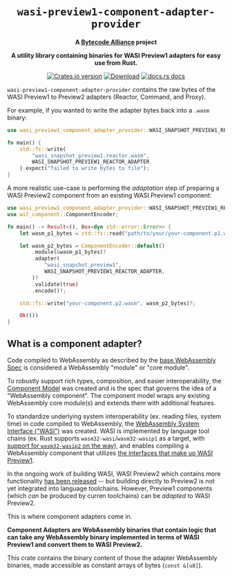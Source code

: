 <div align="center">
  <h1><code>wasi-preview1-component-adapter-provider</code></h1>
  <strong>A <a href="https://bytecodealliance.org/">Bytecode Alliance</a> project</strong>
  <p>
    <strong>
      A utility library containing binaries for WASI Preview1 adapters for easy use from Rust.
    </strong>
  </p>

  <p>
    <a href="https://crates.io/crates/wasi-preview1-component-adapter-provider"><img src="https://img.shields.io/crates/v/wasi-preview1-component-adapter-provider.svg?style=flat-square" alt="Crates.io version" /></a>
    <a href="https://crates.io/crates/wasi-preview1-component-adapter-provider"><img src="https://img.shields.io/crates/d/wasi-preview1-component-adapter-provider.svg?style=flat-square" alt="Download" /></a>
    <a href="https://docs.rs/wasi-preview1-component-adapter-provider/"><img src="https://img.shields.io/badge/docs-latest-blue.svg?style=flat-square" alt="docs.rs docs" /></a>
  </p>
</div>

`wasi-preview1-component-adapter-provider` contains the raw bytes of the WASI Preview1 to Preview2 adapters (Reactor, Command, and Proxy).

For example, if you wanted to write the adapter bytes back into a `.wasm` binary:

```rust
use wasi_preview1_component_adapter_provider::WASI_SNAPSHOT_PREVIEW1_REACTOR_ADAPTER;

fn main() {
    std::fs::write(
        "wasi_snapshot_preview1.reactor.wasm",
        WASI_SNAPSHOT_PREVIEW1_REACTOR_ADAPTER
    ).expect("failed to write bytes to file");
}
```

A more realistic use-case is performing the *adaptation* step of preparing a WASI Preview2 component from an existing WASI Preview1 component:

```rust
use wasi_preview1_component_adapter_provider::WASI_SNAPSHOT_PREVIEW1_REACTOR_ADAPTER;
use wit_component::ComponentEncoder;

fn main() -> Result<(), Box<dyn std::error::Error>> {
    let wasm_p1_bytes = std::fs::read("path/to/your/your-component.p1.wasm")?;

    let wasm_p2_bytes = ComponentEncoder::default()
        .module(&wasm_p1_bytes)?
        .adapter(
            "wasi_snapshot_preview1",
            WASI_SNAPSHOT_PREVIEW1_REACTOR_ADAPTER,
        )?
        .validate(true)
        .encode()?;

    std::fs::write("your-component.p2.wasm", wasm_p2_bytes)?;

    Ok(())
}
```

## What is a component adapter?

Code compiled to WebAssembly as described by the [base WebAssembly Spec][wasm-spec] is considered a WebAssembly "module" or "core module".

To robustly support rich types, composition, and easier interoperability, the [Component Model][cm] was created and is the spec that governs the idea of a "WebAssembly component". The component model wraps any existing WebAssembly core module(s) and extends them with additional features.

To standardize underlying system interoperability (ex. reading files, system time) in code compiled to WebAssembly, the [WebAssembly System Interface ("WASI")][wasi] was created. WASI is implemented by language tool chains (ex. Rust supports `wasm32-wasi`/`wasm32-wasip1` as a target, with [support for `wasm32-wasip2` on the way][rust-target-wasm32-wasi]), and enables compiling a WebAssembly component that utilizes [the interfaces that make up WASI Preview1][wasi-p1-interfaces].

In the ongoing work of building WASI, WASI Preview2 which contains more functionality [has been released][wasi-p2-release] -- but building directly to Preview2 is not yet integrated into language toolchains. However, Preview1 components (which *can* be produced by curren toolchains) can be *adapted* to WASI Preview2.

This is where component adapters come in.

**Component Adapters are WebAssembly binaries that contain logic that can take any WebAssembly binary implemented in terms of WASI Preview1 and convert them to WASI Preview2.**

This crate contains the binary content of those the adapter WebAssembly binaries, made accessible as constant arrays of bytes (`const &[u8]`).

[wasm-spec]: https://webassembly.github.io/spec/core
[cm]: https://component-model.bytecodealliance.org
[wasi]: https://wasi.dev/
[wasi-p2-release]: https://bytecodealliance.org/articles/WASI-0.2
[rust-target-wasm32-wasi]: https://blog.rust-lang.org/2024/04/09/updates-to-rusts-wasi-targets.html
[wasi-p1-interfaces]: https://github.com/WebAssembly/WASI/blob/main/legacy/preview1/witx/wasi_snapshot_preview1.witx

